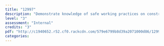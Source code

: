 ```yaml
---
title: "12997"
description: "Demonstrate knowledge of safe working practices on construction sites"
level: "3"
assessment: "Internal"
credits: "3"
pdf: "http://c1940652.r52.cf0.rackcdn.com/579e6799b8d39a2071000d86/12997.pdf"
categories:
---
```

